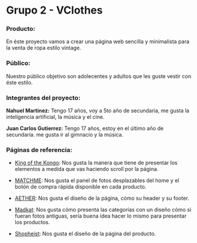 # Grupo 2 - VClothes
### Producto: 
En éste proyecto vamos a crear una página web sencilla y minimalista para la venta de ropa estilo vintage.
### Público:
Nuestro público objetivo son adolecentes y adultos que les guste vestir con éste estilo.
### Integrantes del proyecto:
**Nahuel Martinez:** Tengo 17 años, voy a 5to año de secundaria, me gusta la inteligencia artificial, la música y el cine.

**Juan Carlos Gutierrez:** Tengo 17 años, estoy en el último año de secundaria. me gusta ir al gimnacio y la música.

### Páginas de referencia:
- [King of the Kongo](https://kingofthekongo.com.ar/?gclid=Cj0KCQjwtamlBhD3ARIsAARoaEwbVtaBo5-xSj77Yv-0lIgoKstvGc3xIu6PE2CFtSpQ8MH76gVx80IaAhrfEALw_wcB "King of the Kongo"): Nos gusta la manera que tiene de presentar los elementos a medida que vas haciendo scroll por la página.

- [MATCHME](https://www.matchme.com.ar/?gclid=Cj0KCQjwtamlBhD3ARIsAARoaEyyvtztgEqxjeJzzE-T7mBWlk49USyxnr8TjjnMjw5OJUUZuYly9KsaAks8EALw_wcB "MATCHME"): Nos gusta el panel de fotos desplazables del home y el botón de compra rápida disponible en cada producto.

- [AETHER](https://aetherapparel.com/ "AETHER"): Nos gusta el diseño de la página, cómo su header y su footer.

- [Madkat](https://www.madkat.store/es/ "Madkat"): Nos gusta cómo presenta las categorías con un diseño cómo si fueran fotos antiguas, sería buena idea hacer lo mismo para presentar los productos.

- [Shopheist](https://www.shopheist.com/ "Shopheist"): Nos gusta el diseño de la página del producto.
